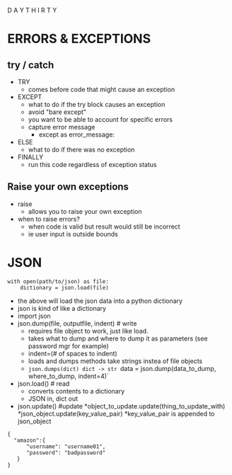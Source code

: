 D A Y T H I R T Y

# ERRORS & EXCEPTIONS
## try / catch
* TRY
  * comes before code that might cause an exception
* EXCEPT
  * what to do if the try block causes an exception
  * avoid "bare except"
  * you want to be able to account for specific errors
  * capture error message
    * except <error type> as error_message:
* ELSE
  * what to do if there was no exception
* FINALLY
  * run this code regardless of exception status
## Raise your own exceptions
* raise
  * allows you to raise your own exception
* when to raise errors?
  * when code is valid but result would still be incorrect
  * ie user input is outside bounds
# JSON
```
with open(path/to/json) as file:
	dictionary = json.load(file)
```
* the above will load the json data into a python dictionary
* json is kind of like a dictionary
* import json
* json.dump(file, outputfile, indent) # write
	* requires file object to work, just like load.	
  * takes what to dump and where to dump it as parameters (see password mgr for example)
  * indent=(# of spaces to indent)
  * loads and dumps methods take strings instea of file objects
  * `json.dumps(dict) dict -> str
	`data = json.dump(data_to_dump, where_to_dump, indent=4)`
* json.load() # read
  * converts contents to a dictionary
  * JSON in, dict out
* json.update() #update
	*object_to_update.update(thing_to_update_with)
	*json_object.update(key_value_pair)
	*key_value_pair is appended to json_object
~~~
{
  "amazon":{
      "username": "username01",
      "password": "badpassword"
   }
}